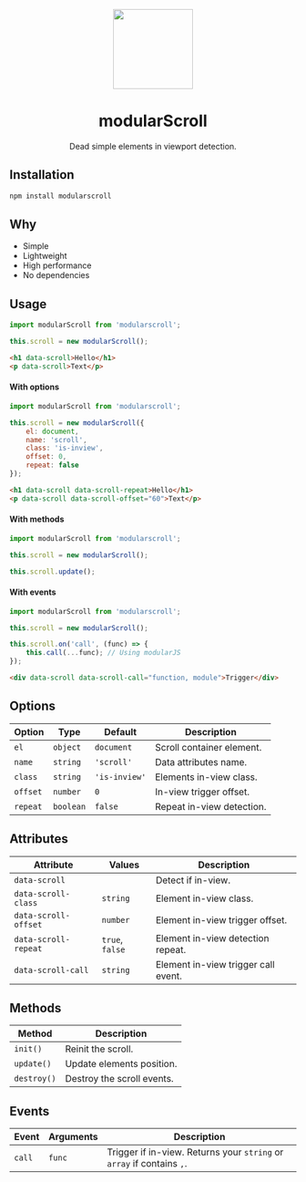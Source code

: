 <p align="center">
    <a href="https://github.com/modularbp/modular-boilerplate">
        <img src="https://user-images.githubusercontent.com/4596862/37635200-aa3271b2-2bd0-11e8-8a65-9cafa0addd67.png" height="140">
    </a>
</p>
<h1 align="center">modularScroll</h1>
<p align="center">Dead simple elements in viewport detection.</p>

## Installation
```sh
npm install modularscroll
```

## Why
- Simple
- Lightweight
- High performance
- No dependencies

## Usage
```js
import modularScroll from 'modularscroll';

this.scroll = new modularScroll();
```
```html
<h1 data-scroll>Hello</h1>
<p data-scroll>Text</p>
```

#### With options
```js
import modularScroll from 'modularscroll';

this.scroll = new modularScroll({
    el: document,
    name: 'scroll',
    class: 'is-inview',
    offset: 0,
    repeat: false
});
```
```html
<h1 data-scroll data-scroll-repeat>Hello</h1>
<p data-scroll data-scroll-offset="60">Text</p>
```

#### With methods
```js
import modularScroll from 'modularscroll';

this.scroll = new modularScroll();

this.scroll.update();
```

#### With events
```js
import modularScroll from 'modularscroll';

this.scroll = new modularScroll();

this.scroll.on('call', (func) => {
    this.call(...func); // Using modularJS
});
```
```html
<div data-scroll data-scroll-call="function, module">Trigger</div>
```

## Options
| Option | Type | Default | Description |
| ------ | ---- | ------- | ----------- |
| `el` | `object` | `document` | Scroll container element. |
| `name` | `string` | `'scroll'` | Data attributes name. |
| `class` | `string` | `'is-inview'` | Elements in-view class. |
| `offset` | `number` | `0` | In-view trigger offset. |
| `repeat` | `boolean` | `false` | Repeat in-view detection. |

## Attributes
| Attribute | Values | Description |
| --------- | ------ | ----------- |
| `data-scroll` |  | Detect if in-view. |
| `data-scroll-class` | `string` | Element in-view class.  |
| `data-scroll-offset` | `number` | Element in-view trigger offset. |
| `data-scroll-repeat` | `true`, `false` | Element in-view detection repeat. |
| `data-scroll-call` | `string` | Element in-view trigger call event. |

## Methods
| Method | Description |
| --------- | ----------- |
| `init()` | Reinit the scroll. |
| `update()` | Update elements position.  |
| `destroy()` | Destroy the scroll events. |

## Events
| Event | Arguments | Description |
| ----- | --------- | ----------- |
| `call` | `func` | Trigger if in-view. Returns your `string` or `array` if contains `,`. |
